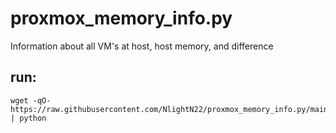 # proxmox_memory_info.py
Information about all VM's at host, host memory, and difference

## run:
```
wget -qO- https://raw.githubusercontent.com/NlightN22/proxmox_memory_info.py/main/proxmox_memory_info.py | python
```
